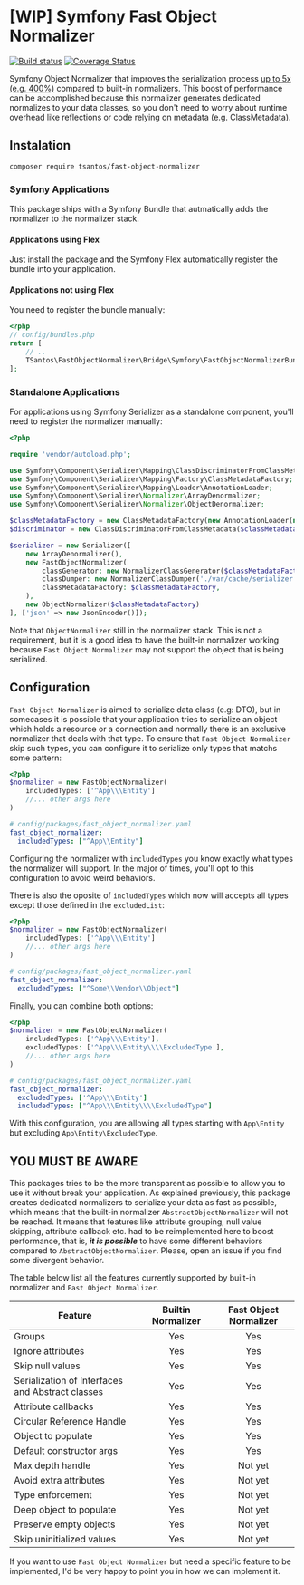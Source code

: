 # [WIP] Symfony Fast Object Normalizer 
[![Build status][main image]][main] [![Coverage Status][main coverage image]][main coverage]

Symfony Object Normalizer that improves the serialization process [up to 5x (e.g. 400%)][benchmark] compared to built-in normalizers.
This boost of performance can be accomplished because this normalizer generates dedicated normalizes to your 
data classes, so you don't need to worry about runtime overhead like reflections or code relying on metadata 
(e.g. ClassMetadata).

## Instalation

    composer require tsantos/fast-object-normalizer

### Symfony Applications

This package ships with a Symfony Bundle that autmatically adds the normalizer to the normalizer stack. 

#### Applications using Flex

Just install the package and the Symfony Flex automatically register the bundle into your application.

#### Applications not using Flex

You need to register the bundle manually:

```php
<?php
// config/bundles.php
return [
    // ..
    TSantos\FastObjectNormalizer\Bridge\Symfony\FastObjectNormalizerBundle::class => ['all' => true]
];
```

### Standalone Applications

For applications using Symfony Serializer as a standalone component, you'll need to register the normalizer
manually:

```php
<?php

require 'vendor/autoload.php';

use Symfony\Component\Serializer\Mapping\ClassDiscriminatorFromClassMetadata;
use Symfony\Component\Serializer\Mapping\Factory\ClassMetadataFactory;
use Symfony\Component\Serializer\Mapping\Loader\AnnotationLoader;
use Symfony\Component\Serializer\Normalizer\ArrayDenormalizer;
use Symfony\Component\Serializer\Normalizer\ObjectDenormalizer;

$classMetadataFactory = new ClassMetadataFactory(new AnnotationLoader(new AnnotationReader()));
$discriminator = new ClassDiscriminatorFromClassMetadata($classMetadataFactory);

$serializer = new Serializer([
    new ArrayDenormalizer(),
    new FastObjectNormalizer(
        classGenerator: new NormalizerClassGenerator($classMetadataFactory, $discriminator),
        classDumper: new NormalizerClassDumper('./var/cache/serializer'),
        classMetadataFactory: $classMetadataFactory,
    ),
    new ObjectNormalizer($classMetadataFactory)
], ['json' => new JsonEncoder()]);
```

Note that `ObjectNormalizer` still in the normalizer stack. This is not a requirement, but it is a good idea to have
the built-in normalizer working because `Fast Object Normalizer` may not support the object that is being serialized.

## Configuration

`Fast Object Normalizer` is aimed to serialize data class (e.g: DTO), but in somecases it is possible that your
application tries to serialize an object which holds a resource or a connection and normally there is an exclusive
normalizer that deals with that type. To ensure that `Fast Object Normalizer` skip such types, you can configure it
to serialize only types that matchs some pattern:

```php
<?php
$normalizer = new FastObjectNormalizer(
    includedTypes: ['^App\\\Entity']
    //... other args here
)
```
```yaml
# config/packages/fast_object_normalizer.yaml
fast_object_normalizer:
  includedTypes: ["^App\\Entity"]
```

Configuring the normalizer with `includedTypes` you know exactly what types the normalizer will support. In the major of
times, you'll opt to this configuration to avoid weird behaviors.

There is also the oposite of `includedTypes` which now will accepts all types except those defined in the `excludedList`:

```php
<?php
$normalizer = new FastObjectNormalizer(
    includedTypes: ['^App\\\Entity']
    //... other args here
)
```
```yaml
# config/packages/fast_object_normalizer.yaml
fast_object_normalizer:
  excludedTypes: ["^Some\\Vendor\\Object"]
```

Finally, you can combine both options:

```php
<?php
$normalizer = new FastObjectNormalizer(
    includedTypes: ['^App\\\Entity'],
    excludedTypes: ['^App\\\Entity\\\\ExcludedType'],
    //... other args here
)
```
```yaml
# config/packages/fast_object_normalizer.yaml
fast_object_normalizer:
  excludedTypes: ['^App\\\Entity']
  includedTypes: ["^App\\\Entity\\\\ExcludedType"]
```

With this configuration, you are allowing all types starting with `App\Entity` but excluding `App\Entity\ExcludedType`.

## YOU MUST BE AWARE

This packages tries to be the more transparent as possible to allow you to use it without break your application.
As explained previously, this package creates dedicated normalizers to serialize your data as fast as possible, which
means that the built-in normalizer `AbstractObjectNormalizer` will not be reached. It means that features like attribute
grouping, null value skipping, attribute callback etc. had to be reimplemented here to boost performance, that is, 
**_it is possible_** to have some different behaviors compared to `AbstractObjectNormalizer`. Please, open an issue if you
find some divergent behavior.

The table below list all the features currently supported by built-in normalizer and `Fast Object Normalizer`.

| **Feature**                                      | **Builtin Normalizer** | **Fast Object Normalizer** |
|--------------------------------------------------|:----------------------:|:--------------------------:|
| Groups                                           |          Yes           |            Yes             |
| Ignore attributes                                |          Yes           |            Yes             |
| Skip null values                                 |          Yes           |            Yes             |
| Serialization of Interfaces and Abstract classes |          Yes           |            Yes             |
| Attribute callbacks                              |          Yes           |            Yes             |
| Circular Reference Handle                        |          Yes           |            Yes             |
| Object to populate                               |          Yes           |            Yes             |
| Default constructor args                         |          Yes           |            Yes             |
| Max depth handle                                 |          Yes           |          Not yet           |
| Avoid extra attributes                           |          Yes           |          Not yet           |
| Type enforcement                                 |          Yes           |          Not yet           |
| Deep object to populate                          |          Yes           |          Not yet           |
| Preserve empty objects                           |          Yes           |          Not yet           |
| Skip uninitialized values                        |          Yes           |          Not yet           |

If you want to use `Fast Object Normalizer` but need a specific feature to be implemented, I'd be very happy to
point you in how we can implement it.

[main image]: https://github.com/tsantos84/fast-object-normalizer/actions/workflows/ci.yml/badge.svg?branch=main
[main]: https://github.com/tsantos84/fast-object-normalizer/tree/main
[main coverage image]: https://codecov.io/gh/tsantos84/fast-object-normalizer/branch/main/graph/badge.svg
[main coverage]: https://codecov.io/gh/tsantos84/fast-object-normalizer/branch/main

[benchmark]: https://github.com/tsantos84/fast-object-normalizer/actions/workflows/ci.yml
